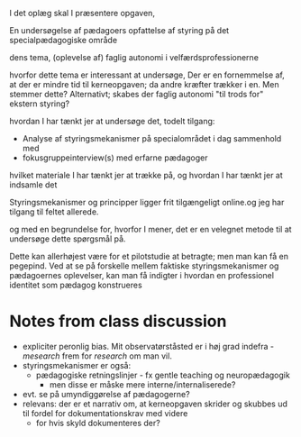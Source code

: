 I det oplæg skal I præsentere opgaven,

En undersøgelse af pædagoers opfattelse af styring på det specialpædagogiske område

dens tema,
(oplevelse af) faglig autonomi i velfærdsprofessionerne

hvorfor dette tema er interessant at undersøge,
Der er en fornemmelse af, at der er mindre tid til kerneopgaven; da andre kræfter trækker i en. Men stemmer dette?
Alternativt; skabes der faglig autonomi "til trods for" ekstern styring?

hvordan I har tænkt jer at undersøge det,
todelt tilgang:

- Analyse af styringsmekanismer på specialområdet i dag
sammenhold med
- fokusgruppeinterview(s) med erfarne pædagoger

hvilket materiale I har tænkt jer at trække på, og hvordan I har tænkt jer at indsamle det

Styringsmekanismer og principper ligger frit tilgængeligt online.og jeg har tilgang til feltet allerede.

og med en begrundelse for, hvorfor I mener, det er en velegnet metode til at undersøge dette spørgsmål på.

Dette kan allerhøjest være for et pilotstudie at betragte; men man kan få en pegepind. Ved at se på forskelle mellem faktiske styringsmekanismer og pædagoernes oplevelser, kan man få indigter i hvordan en professionel identitet som pædagog konstrueres

# Notes from class discussion

- expliciter peronlig bias. Mit observatørståsted er i høj grad indefra - *mesearch* frem for *research* om man vil.
- styringsmekanismer er også:
    - pædagogiske retningslinjer - fx gentle teaching og neuropædagogik
        - men disse er måske mere interne/internaliserede?
- evt. se på umyndiggørelse af pædagogerne?
- relevans: der er et narrativ om, at kerneopgaven skrider og skubbes ud til fordel for dokumentationskrav med videre
    - for hvis skyld dokumenteres der?

